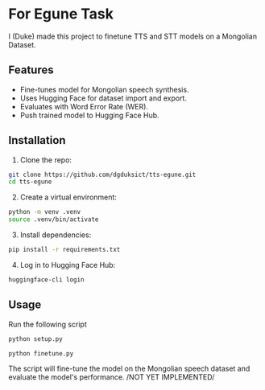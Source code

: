 # For Egune Task

I (Duke) made this project to finetune TTS and STT models on a Mongolian Dataset.

## Features

- Fine-tunes model for Mongolian speech synthesis.
- Uses Hugging Face for dataset import and export.
- Evaluates with Word Error Rate (WER).
- Push trained model to Hugging Face Hub.

## Installation

1. Clone the repo:

```bash
git clone https://github.com/dgduksict/tts-egune.git
cd tts-egune
```

2. Create a virtual environment:

```bash
python -m venv .venv
source .venv/bin/activate
```

3. Install dependencies:

```bash
pip install -r requirements.txt
```

4. Log in to Hugging Face Hub:

```bash
huggingface-cli login
```

## Usage

Run the following script

```bash
python setup.py
```

```bash
python finetune.py
```

The script will fine-tune the model on the Mongolian speech dataset and evaluate the model's performance. /NOT YET IMPLEMENTED/
